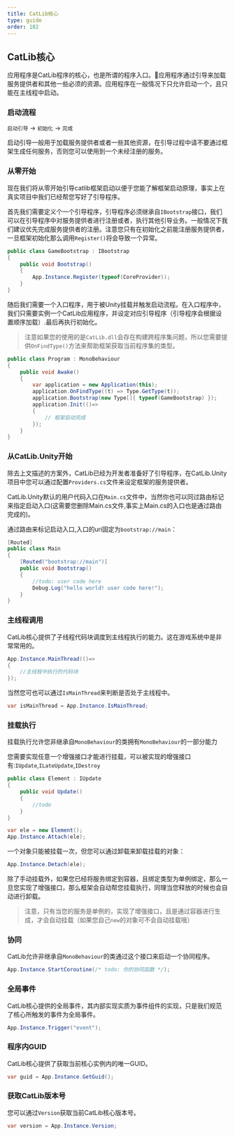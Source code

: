 ```yaml
---
title: CatLib核心
type: guide
order: 102
---
```


## CatLib核心

应用程序是CatLib程序的核心，也是所谓的程序入口。应用程序通过引导来加载服务提供者和其他一些必须的资源。应用程序在一般情况下只允许启动一个，且只能在主线程中启动。

### 启动流程

`启动引导` -> `初始化` -> `完成`

启动引导一般用于加载服务提供者或者一些其他资源，在引导过程中请不要通过框架生成任何服务，否则您可以使用到一个未经注册的服务。

### 从零开始

现在我们将从零开始引导catlib框架启动以便于您能了解框架启动原理，事实上在真实项目中我们已经帮您写好了引导程序。

首先我们需要定义个一个引导程序，引导程序必须继承自`IBootstrap`接口，我们可以在引导程序中对服务提供者进行注册或者，执行其他引导业务。一般情况下我们建议优先完成服务提供者的注册。注意您只有在初始化之前能注册服务提供者，一旦框架初始化那么调用`Register()`将会导致一个异常。

``` csharp
public class GameBootstrap : IBootstrap
{
    public void Bootstrap()
    {
        App.Instance.Register(typeof(CoreProvider));
    }
}
```

随后我们需要一个入口程序，用于被Unity挂载并触发启动流程。在入口程序中，我们只需要实例一个CatLib应用程序，并设定对应引导程序（引导程序会根据设置顺序加载）.最后再执行初始化。

> 注意如果您的使用的是`CatLib.dll`会存在构建跨程序集问题，所以您需要提供`OnFindType()`方法来帮助框架获取当前程序集的类型。

``` csharp
public class Program : MonoBehaviour 
{
    public void Awake()
    {
        var application = new Application(this);
        application.OnFindType((t) => Type.GetType(t));
        application.Bootstrap(new Type[]{ typeof(GameBootstrap) });
        application.Init(()=>
        {
            // 框架启动完成
        });
    }
}
```

### 从CatLib.Unity开始

除去上文描述的方案外，CatLib已经为开发者准备好了引导程序，在CatLib.Unity项目中您可以通过配置`Providers.cs`文件来设定框架的服务提供者。

CatLib.Unity默认的用户代码入口在`Main.cs`文件中，当然你也可以同过路由标记来指定启动入口(这需要您删除Main.cs文件,事实上Main.cs的入口也是通过路由完成的)。

通过路由来标记启动入口,入口的uri固定为`bootstrap://main`：

``` csharp
[Routed]
public class Main
{
    [Routed("bootstrap://main")]
    public void Bootstrap()
    {
        //todo: user code here
        Debug.Log("hello world! user code here!");
    }
}
```

### 主线程调用

CatLib核心提供了子线程代码块调度到主线程执行的能力。这在游戏系统中是非常常用的。

``` csharp
App.Instance.MainThread(()=>
{
    //主线程中执行的代码块
});
```

当然您可也可以通过`IsMainThread`来判断是否处于主线程中。

``` csharp
var isMainThread = App.Instance.IsMainThread;
```

### 挂载执行

挂载执行允许您非继承自`MonoBehaviour`的类拥有`MonoBehaviour`的一部分能力

您需要实现任意一个增强接口才能进行挂载，可以被实现的增强接口有:`IUpdate`,`ILateUpdate`,`IDestroy`

``` csharp
public class Element : IUpdate
{
    public void Update()
    {
        //todo
    }
}
```

``` csharp
var ele = new Element();
App.Instance.Attach(ele);
```

一个对象只能被挂载一次，但您可以通过卸载来卸载挂载的对象：

``` csharp
App.Instance.Detach(ele);
```

除了手动挂载外，如果您已经将服务绑定到容器，且绑定类型为单例绑定，那么一旦您实现了增强接口，那么框架会自动帮您挂载执行，同理当您释放的时候也会自动进行卸载。

> 注意，只有当您的服务是单例的，实现了增强接口，且是通过容器进行生成，才会自动挂载（如果您自己`new`的对象可不会自动挂载哦）

### 协同

CatLib允许非继承自`MonoBehaviour`的类通过这个接口来启动一个协同程序。

``` csharp
App.Instance.StartCoroutine(/* todo: 你的协同函数 */);
```

### 全局事件

CatLib核心提供的全局事件，其内部实现实质为事件组件的实现，只是我们规范了核心所触发的事件为全局事件。

``` csharp
App.Instance.Trigger("event");
```

### 程序内GUID

CatLib核心提供了获取当前核心实例内的唯一GUID。

``` csharp
var guid = App.Instance.GetGuid();
```

### 获取CatLib版本号

您可以通过`Version`获取当前CatLib核心版本号。

``` csharp
var version = App.Instance.Version;
```